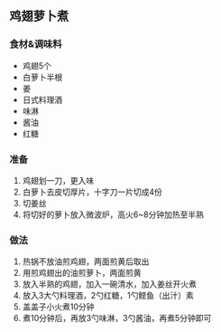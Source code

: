## 鸡翅萝卜煮

### 食材&调味料
- 鸡翅5个
- 白萝卜半根
- 姜
- 日式料理酒
- 味淋
- 酱油
- 红糖

### 准备

1. 鸡翅划一刀，更入味
2. 白萝卜去皮切厚片，十字刀一片切成4份
3. 切姜丝
4. 将切好的萝卜放入微波炉，高火6~8分钟加热至半熟

### 做法

1. 热锅不放油煎鸡翅，两面煎黄后取出
2. 用煎鸡翅出的油煎萝卜，两面煎黄
3. 放入半熟的鸡翅，加入一碗清水，加入姜丝开火煮
5. 放入3大勺料理酒，2勺红糖，1勺鲣鱼（出汁）素
6. 盖盖子小火煮10分钟
7. 煮10分钟后，再放3勺味淋，3勺酱油，再煮5分钟即可